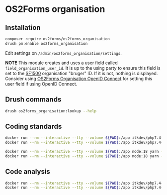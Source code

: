 # OS2Forms organisation

## Installation

```sh
composer require os2forms/os2forms_organisation
drush pm:enable os2forms_organisation
```

Edit settings on `/admin/os2forms_organisation/settings`.

**NOTE** This module creates and uses a user field called `field_organisation_user_id`.
It is up to the using party to ensure this field is set to the
[SF1500](https://digitaliseringskataloget.dk/integration/sf1500)
organisation "bruger" ID. If it is not, nothing is displayed.
Consider using [OS2Forms Organisation OpenID Connect](modules/os2forms_organisation_openid_connect/README.md)
for setting this user field if using OpenID Connect.

## Drush commands

```sh
drush os2forms_organisation:lookup --help
```

## Coding standards

```sh
docker run --rm --interactive --tty --volume ${PWD}:/app itkdev/php7.4-fpm:latest composer install
docker run --rm --interactive --tty --volume ${PWD}:/app itkdev/php7.4-fpm:latest composer coding-standards-check

docker run --rm --interactive --tty --volume ${PWD}:/app node:18 yarn --cwd /app install
docker run --rm --interactive --tty --volume ${PWD}:/app node:18 yarn --cwd /app coding-standards-check
```

## Code analysis

```sh
docker run --rm --interactive --tty --volume ${PWD}:/app itkdev/php7.4-fpm:latest composer install
docker run --rm --interactive --tty --volume ${PWD}:/app itkdev/php7.4-fpm:latest composer code-analysis
```
